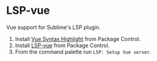 # LSP-vue

Vue support for Sublime's LSP plugin.

1. Install [Vue Syntax Highlight](https://packagecontrol.io/packages/Vue%20Syntax%20Highlight) from Package Control.
2. Install [LSP-vue]() from Package Control.
3. From the command palette run `LSP: Setup Vue server`.
